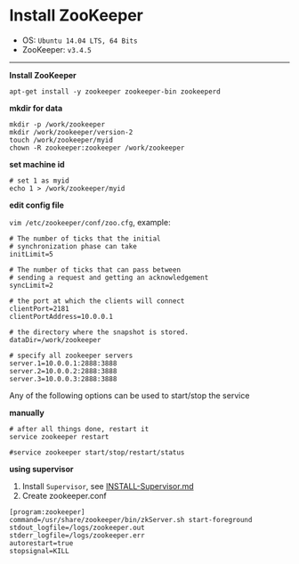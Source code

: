 Install ZooKeeper
=================

* OS: `Ubuntu 14.04 LTS, 64 Bits`
* ZooKeeper: `v3.4.5`

---

**Install ZooKeeper**

```
apt-get install -y zookeeper zookeeper-bin zookeeperd
```

**mkdir for data**

```
mkdir -p /work/zookeeper
mkdir /work/zookeeper/version-2
touch /work/zookeeper/myid
chown -R zookeeper:zookeeper /work/zookeeper
```

**set machine id**

```
# set 1 as myid
echo 1 > /work/zookeeper/myid
```

**edit config file**

`vim /etc/zookeeper/conf/zoo.cfg`, example:

```
# The number of ticks that the initial
# synchronization phase can take
initLimit=5

# The number of ticks that can pass between
# sending a request and getting an acknowledgement
syncLimit=2

# the port at which the clients will connect
clientPort=2181
clientPortAddress=10.0.0.1

# the directory where the snapshot is stored.
dataDir=/work/zookeeper

# specify all zookeeper servers
server.1=10.0.0.1:2888:3888
server.2=10.0.0.2:2888:3888
server.3=10.0.0.3:2888:3888
```

Any of the following options can be used to start/stop the service

**manually**

```
# after all things done, restart it 
service zookeeper restart

#service zookeeper start/stop/restart/status
```

**using supervisor**

1. Install `Supervisor`, see [INSTALL-Supervisor.md](https://github.com/rootstock/btcpool/blob/master/docs/INSTALL-Supervisor.md)
2. Create zookeeper.conf

```
[program:zookeeper]
command=/usr/share/zookeeper/bin/zkServer.sh start-foreground
stdout_logfile=/logs/zookeeper.out
stderr_logfile=/logs/zookeeper.err
autorestart=true
stopsignal=KILL
```         


